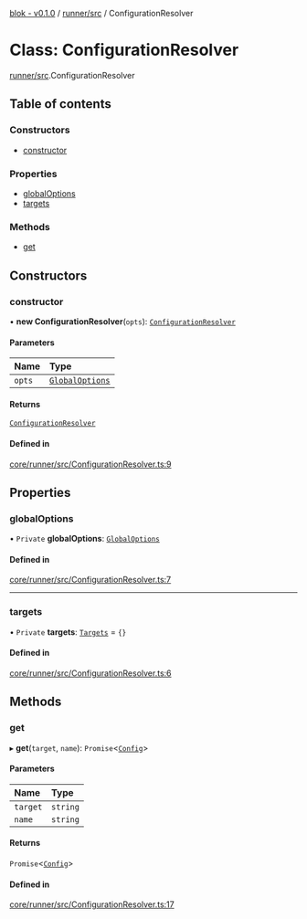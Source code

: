 [blok - v0.1.0](../README.md) / [runner/src](../modules/runner_src.md) / ConfigurationResolver

# Class: ConfigurationResolver

[runner/src](../modules/runner_src.md).ConfigurationResolver

## Table of contents

### Constructors

- [constructor](runner_src.ConfigurationResolver.md#constructor)

### Properties

- [globalOptions](runner_src.ConfigurationResolver.md#globaloptions)
- [targets](runner_src.ConfigurationResolver.md#targets)

### Methods

- [get](runner_src.ConfigurationResolver.md#get)

## Constructors

### constructor

• **new ConfigurationResolver**(`opts`): [`ConfigurationResolver`](runner_src.ConfigurationResolver.md)

#### Parameters

| Name | Type |
| :------ | :------ |
| `opts` | [`GlobalOptions`](../modules/runner_src.md#globaloptions) |

#### Returns

[`ConfigurationResolver`](runner_src.ConfigurationResolver.md)

#### Defined in

[core/runner/src/ConfigurationResolver.ts:9](https://github.com/deskree-inc/blok/blob/fd59582/core/runner/src/ConfigurationResolver.ts#L9)

## Properties

### globalOptions

• `Private` **globalOptions**: [`GlobalOptions`](../modules/runner_src.md#globaloptions)

#### Defined in

[core/runner/src/ConfigurationResolver.ts:7](https://github.com/deskree-inc/blok/blob/fd59582/core/runner/src/ConfigurationResolver.ts#L7)

___

### targets

• `Private` **targets**: [`Targets`](../modules/runner_src.md#targets) = `{}`

#### Defined in

[core/runner/src/ConfigurationResolver.ts:6](https://github.com/deskree-inc/blok/blob/fd59582/core/runner/src/ConfigurationResolver.ts#L6)

## Methods

### get

▸ **get**(`target`, `name`): `Promise`\<[`Config`](../modules/runner_src.md#config)\>

#### Parameters

| Name | Type |
| :------ | :------ |
| `target` | `string` |
| `name` | `string` |

#### Returns

`Promise`\<[`Config`](../modules/runner_src.md#config)\>

#### Defined in

[core/runner/src/ConfigurationResolver.ts:17](https://github.com/deskree-inc/blok/blob/fd59582/core/runner/src/ConfigurationResolver.ts#L17)
